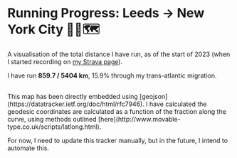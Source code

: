 # Running Progress: Leeds -> New York City 🏃‍♂🗺
A visualisation of the total distance I have run, as of the start of 2023 (when I started recording on [my Strava page](https://www.strava.com/athletes/53847048)).

I have run **859.7 / 5404 km**, 15.9% through my trans-atlantic migration. 

<div style="text-align: center; padding: 8px;">
  <script src="https://embed.github.com/view/geojson/jamesphilbrick/personal-website/main/pages/running-leeds-to-nyc/geojson_data.geojson"></script>
</div>
This map has been directly embedded using [geojson](https://datatracker.ietf.org/doc/html/rfc7946).
I have calculated the geodesic coordinates are calculated as a function of the fraction along the curve, using methods outlined [here](http://www.movable-type.co.uk/scripts/latlong.html).

For now, I need to update this tracker manually, but in the future, I intend to automate this. 
